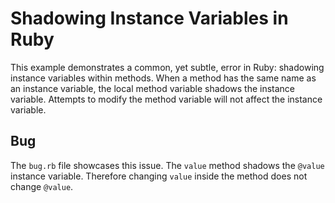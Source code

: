 # Shadowing Instance Variables in Ruby

This example demonstrates a common, yet subtle, error in Ruby: shadowing instance variables within methods. When a method has the same name as an instance variable, the local method variable shadows the instance variable.  Attempts to modify the method variable will not affect the instance variable.

## Bug
The `bug.rb` file showcases this issue. The `value` method shadows the `@value` instance variable. Therefore changing `value` inside the method does not change `@value`.